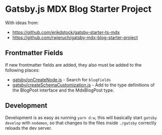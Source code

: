 # Gatsby.js MDX Blog Starter Project

With ideas from:
- https://github.com/erikdstock/gatsby-starter-ts-mdx
- https://github.com/rwieruch/gatsby-mdx-blog-starter-project

## Frontmatter Fields
If new frontmatter fields are added, they also must be added to the following places:

- [gatsby/onCreateNode.js](./gatsby/onCreateNode.js) - Search for `blogFields`
- [gatsby/createSchemaCustomization.js](./gatsby/createSchemaCustomization.js) - Add to the type definitions of the BlogPost interface and the MdxBlogPost type.

## Development

Development is as easy as running `yarn d:w`, this will basically start `gatsby develop` with `nodemon`, so that changes to the files inside `./gatsby` correctly reloads the dev server.
